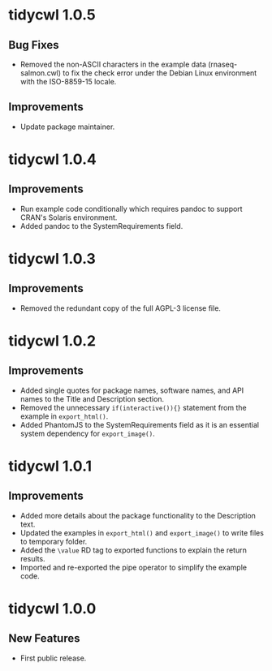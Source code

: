 # tidycwl 1.0.5

## Bug Fixes

- Removed the non-ASCII characters in the example data (rnaseq-salmon.cwl) to fix the check error under the Debian Linux environment with the ISO-8859-15 locale.

## Improvements

- Update package maintainer.

# tidycwl 1.0.4

## Improvements

- Run example code conditionally which requires pandoc to support CRAN's Solaris environment.
- Added pandoc to the SystemRequirements field.

# tidycwl 1.0.3

## Improvements

- Removed the redundant copy of the full AGPL-3 license file.

# tidycwl 1.0.2

## Improvements

- Added single quotes for package names, software names, and API names to the Title and Description section.
- Removed the unnecessary `if(interactive()){}` statement from the example in `export_html()`.
- Added PhantomJS to the SystemRequirements field as it is an essential system dependency for `export_image()`.

# tidycwl 1.0.1

## Improvements

- Added more details about the package functionality to the Description text.
- Updated the examples in `export_html()` and `export_image()` to write files to temporary folder.
- Added the `\value` RD tag to exported functions to explain the return results.
- Imported and re-exported the pipe operator to simplify the example code.

# tidycwl 1.0.0

## New Features

- First public release.
